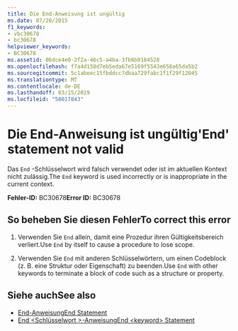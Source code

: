 ```yaml
---
title: Die End-Anweisung ist ungültig
ms.date: 07/20/2015
f1_keywords:
- vbc30678
- bc30678
helpviewer_keywords:
- BC30678
ms.assetid: 06dce4e0-2f2a-46c5-a4ba-3fb6b0184528
ms.openlocfilehash: f7a4d150d7eb5eda67e5169f5543e658a65da5b2
ms.sourcegitcommit: 5c1abeec15fbddcc7dbaa729fabc1f1f29f12045
ms.translationtype: MT
ms.contentlocale: de-DE
ms.lasthandoff: 03/15/2019
ms.locfileid: "58017843"
---
```

# <a name="end-statement-not-valid"></a><span data-ttu-id="7c278-102">Die End-Anweisung ist ungültig</span><span class="sxs-lookup"><span data-stu-id="7c278-102">'End' statement not valid</span></span>
<span data-ttu-id="7c278-103">Das `End` -Schlüsselwort wird falsch verwendet oder ist im aktuellen Kontext nicht zulässig.</span><span class="sxs-lookup"><span data-stu-id="7c278-103">The `End` keyword is used incorrectly or is inappropriate in the current context.</span></span>  
  
 <span data-ttu-id="7c278-104">**Fehler-ID:** BC30678</span><span class="sxs-lookup"><span data-stu-id="7c278-104">**Error ID:** BC30678</span></span>  
  
## <a name="to-correct-this-error"></a><span data-ttu-id="7c278-105">So beheben Sie diesen Fehler</span><span class="sxs-lookup"><span data-stu-id="7c278-105">To correct this error</span></span>  
  
1.  <span data-ttu-id="7c278-106">Verwenden Sie `End` allein, damit eine Prozedur ihren Gültigkeitsbereich verliert.</span><span class="sxs-lookup"><span data-stu-id="7c278-106">Use `End` by itself to cause a procedure to lose scope.</span></span>  
  
2.  <span data-ttu-id="7c278-107">Verwenden Sie `End` mit anderen Schlüsselwörtern, um einen Codeblock (z. B. eine Struktur oder Eigenschaft) zu beenden.</span><span class="sxs-lookup"><span data-stu-id="7c278-107">Use `End` with other keywords to terminate a block of code such as a structure or property.</span></span>  
  
## <a name="see-also"></a><span data-ttu-id="7c278-108">Siehe auch</span><span class="sxs-lookup"><span data-stu-id="7c278-108">See also</span></span>

- [<span data-ttu-id="7c278-109">End-Anweisung</span><span class="sxs-lookup"><span data-stu-id="7c278-109">End Statement</span></span>](../../visual-basic/language-reference/statements/end-statement.md)
- [<span data-ttu-id="7c278-110">End \<Schlüsselwort >-Anweisung</span><span class="sxs-lookup"><span data-stu-id="7c278-110">End \<keyword> Statement</span></span>](../../visual-basic/language-reference/statements/end-keyword-statement.md)
